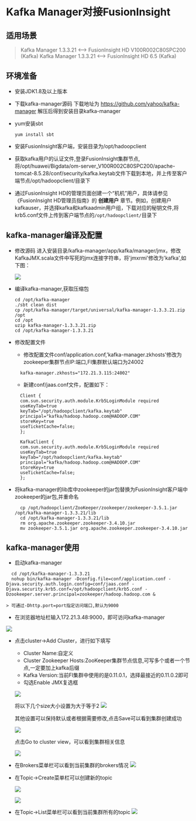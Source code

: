 # Kafka Manager对接FusionInsight

## 适用场景

> Kafka Manager 1.3.3.21 <--> FusionInsight HD V100R002C80SPC200 (Kafka)
> Kafka Manager 1.3.3.21 <--> FusionInsight HD 6.5 (Kafka)

## 环境准备
  * 安装JDK1.8及以上版本

  * 下载kafka-manager源码
    下载地址为 https://github.com/yahoo/kafka-manager
    解压后得到安装目录kafka-manager

  * yum安装sbt
      ```
      yum install sbt
      ```
  * 安装FusionInsight客户端，安装目录为/opt/hadoopclient

  * 获取kafka用户的认证文件,登录FusionInsight集群节点,将/opt/huawei/Bigdata/om-server_V100R002C80SPC200/apache-tomcat-8.5.28/conf/security/kafka.keytab文件下载到本地，并上传至客户端节点/opt/hadoopclient/目录下

  * 通过FusionInsight HD的管理页面创建一个“机机”用户，具体请参见《FusionInsight HD管理员指南》的 **创建用户** 章节。例如，创建用户kafkauser，并选择kafka和kafkaadmin用户组，下载对应的秘钥文件,将krb5.conf文件上传到客户端节点的`/opt/hadoopclient/`目录下

## kafka-manager编译及配置

  * 修改源码
    进入安装目录/kafka-manager/app/kafka/manager/jmx，修改KafkaJMX.scala文件中写死的jmx连接字符串，将'jmxrmi'修改为'kafka',如下图：

    ![](assets/Kafka_Manager/001.png)

  * 编译kafka-manager,获取压缩包
      ```
      cd /opt/kafka-manager
      ./sbt clean dist
      cp /opt/kafka-manager/target/universal/kafka-manager-1.3.3.21.zip /opt
      cd /opt
      uzip kafka-manager-1.3.3.21.zip
      cd /opt/kafka-manager-1.3.3.21      
      ```
  * 修改配置文件
    - 修改配置文件conf/application.conf,'kafka-manager.zkhosts'修改为zookeeper集群节点IP:端口,FI集群默认端口为24002
    ```
      kafka-manager.zkhosts="172.21.3.115:24002"
    ```
    - 新建conf/jaas.conf文件，配置如下：
    ```
      Client {
      com.sun.security.auth.module.Krb5LoginModule required
      useKeyTab=true
      keyTab="/opt/hadoopclient/kafka.keytab"
      principal="kafka/hadoop.hadoop.com@HADOOP.COM"
      storeKey=true
      useTicketCache=false;
      };

      KafkaClient {
      com.sun.security.auth.module.Krb5LoginModule required
      useKeyTab=true
      keyTab="/opt/hadoopclient/kafka.keytab"
      principal="kafka/hadoop.hadoop.com@HADOOP.COM"
      storeKey=true
      useTicketCache=false;
      };
    ```

  * 将kafka-manager的lib库中zookeeper的jar包替换为FusionInsight客户端中zookeeper的jar包,并重命名
    ```
      cp /opt/hadoopclient/ZooKeeper/zookeeper/zookeeper-3.5.1.jar /opt/kafka-manager-1.3.3.21/lib
      cd /opt/kafka-manager-1.3.3.21/lib
      rm org.apache.zookeeper.zookeeper-3.4.10.jar
      mv zookeeper-3.5.1.jar org.apache.zookeeper.zookeeper-3.4.10.jar
    ```

## kafka-manager使用
  * 启动kafka-manager
  ```
    cd /opt/kafka-manager-1.3.3.21
    nohup bin/kafka-manager -Dconfig.file=conf/application.conf -Djava.security.auth.login.config=conf/jaas.conf -Djava.security.krb5.conf=/opt/hadoopclient/krb5.conf -Dzookeeper.server.principal=zookeeper/hadoop.hadoop.com &
  ```
    > 可通过-Dhttp.port=port指定访问端口,默认为9000

  * 在浏览器地址栏输入172.21.3.48:9000，即可访问kafka-manager

  ![](assets/Kafka_Manager/002.png)

  * 点击cluster->Add Cluster，进行如下填写
    - Cluster Name:自定义
    - Cluster Zookeeper Hosts:ZooKeeper集群节点信息,可写多个或者一个节点,一定要加上kafka后缀
    - Kafka Version:当前FI集群中使用的是0.11.0.1，选择最接近的0.11.0.2即可
    - 勾选Enable JMX复选框

    ![](assets/Kafka_Manager/003.png)

    将以下几个size大小设置为大于等于2
    ![](assets/Kafka_Manager/004.png)

    其他设置可以保持默认或者根据需要修改,点击Save可以看到集群创建成功

    ![](assets/Kafka_Manager/005.png)

    点击Go to cluster view，可以看到集群相关信息

    ![](assets/Kafka_Manager/006.png)

 * 在Brokers菜单栏可以看到当前集群的brokers情况
    ![](assets/Kafka_Manager/007.png)

 * 在Topic->Create菜单栏可以创建新的topic

    ![](assets/Kafka_Manager/008.png)

    ![](assets/Kafka_Manager/009.png)

 * 在Topic->List菜单栏可以看到当前集群所有的topic
    ![](assets/Kafka_Manager/010.png)
